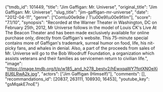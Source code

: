 {"tmdb_id": 101449, "title": "Jim Gaffigan: Mr. Universe", "original_title": "Jim Gaffigan: Mr. Universe", "slug_title": "jim-gaffigan-mr-universe", "date": "2012-04-11", "genre": ["Com\u00e9die / T\u00e9l\u00e9film"], "score": "7.1/10", "synopsis": "Recorded at the Warner Theater in Washington, DC on February 25th, 2012, Mr Universe follows in the model of Louis CK's Live At The Beacon Theater and has been made exclusively available for online purchase only, directly from Gaffigan's website.  This 75-minute special contains more of Gaffigan's trademark, surreal humor on food, life, his nit-picky fans, and whales in denial.  Also, a part of the proceeds from sales of Mr. Universe will go to the Bob Woodruff Foundation, a organization which assists veterans and their families as servicemen return to civilian life.", "image": "https://image.tmdb.org/t/p/w185_and_h278_bestv2/hEwxqaWY7fptXNOeXi8U6LRwA2k.jpg", "actors": ["Jim Gaffigan (Himself)"], "comments": [], "recommandations_id": [20837, 263111, 108930, 16453], "youtube_key": "gsMqakE7noE"}